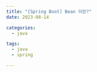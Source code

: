 ```yaml
---
title: "[Spring Boot] Bean 이란?"
date: 2023-08-14

categories:
  - java

tags:
  - java
  - spring

---
```




<br>
<br>
